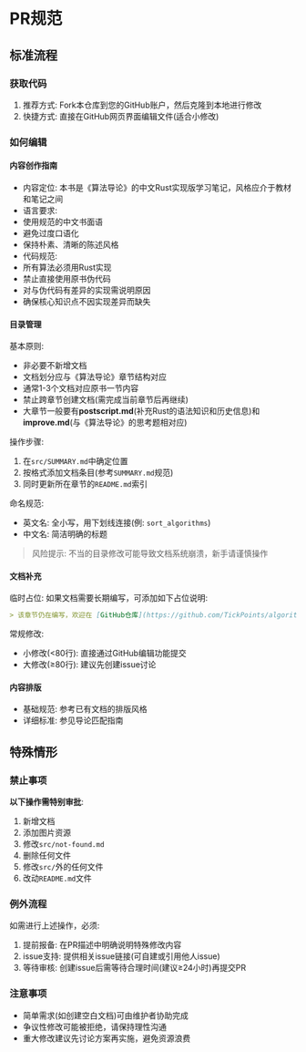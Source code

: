 # PR规范
## 标准流程
### 获取代码
1. 推荐方式: Fork本仓库到您的GitHub账户，然后克隆到本地进行修改
2. 快捷方式: 直接在GitHub网页界面编辑文件(适合小修改)

### 如何编辑
#### 内容创作指南
- 内容定位: 本书是《算法导论》的中文Rust实现版学习笔记，风格应介于教材和笔记之间
- 语言要求:
- 使用规范的中文书面语
- 避免过度口语化
- 保持朴素、清晰的陈述风格
- 代码规范:
- 所有算法必须用Rust实现
- 禁止直接使用原书伪代码
- 对与伪代码有差异的实现需说明原因
- 确保核心知识点不因实现差异而缺失

#### 目录管理
基本原则:
- 非必要不新增文档
- 文档划分应与《算法导论》章节结构对应
- 通常1-3个文档对应原书一节内容
- 禁止跨章节创建文档(需完成当前章节后再继续)
- 大章节一般要有**postscript.md**(补充Rust的语法知识和历史信息)和**improve.md**(与《算法导论》的思考题相对应)

操作步骤:
1. 在`src/SUMMARY.md`中确定位置
2. 按格式添加文档条目(参考`SUMMARY.md`规范)
3. 同时更新所在章节的`README.md`索引

命名规范:
- 英文名: 全小写，用下划线连接(例: `sort_algorithms`)
- 中文名: 简洁明确的标题

> 风险提示: 不当的目录修改可能导致文档系统崩溃，新手请谨慎操作

#### 文档补充
临时占位:
如果文档需要长期编写，可添加如下占位说明:
```md
> 该章节仍在编写，欢迎在 [GitHub仓库](https://github.com/TickPoints/algorithm_learning) 提交PR贡献内容。
```

常规修改:
- 小修改(<80行): 直接通过GitHub编辑功能提交
- 大修改(≥80行): 建议先创建issue讨论

#### 内容排版
- 基础规范: 参考已有文档的排版风格
- 详细标准: 参见导论匹配指南

## 特殊情形

### 禁止事项
**以下操作需特别审批**:
1. 新增文档
2. 添加图片资源
3. 修改`src/not-found.md`
4. 删除任何文件
5. 修改`src/`外的任何文件
6. 改动`README.md`文件

### 例外流程
如需进行上述操作，必须:
1. 提前报备: 在PR描述中明确说明特殊修改内容
2. issue支持: 提供相关issue链接(可自建或引用他人issue)
3. 等待审核: 创建issue后需等待合理时间(建议≥24小时)再提交PR

### 注意事项
- 简单需求(如创建空白文档)可由维护者协助完成
- 争议性修改可能被拒绝，请保持理性沟通
- 重大修改建议先讨论方案再实施，避免资源浪费
